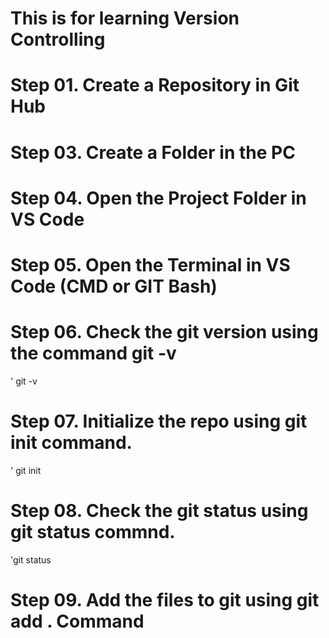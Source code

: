 # This is for learning Version Controlling

# Step 01. Create a Repository in Git Hub

# Step 03. Create a Folder in the PC

# Step 04. Open the Project Folder in VS Code

# Step 05. Open the Terminal in VS Code (CMD or GIT Bash)

# Step 06. Check the git version using the command git -v
' git -v 

# Step 07. Initialize the repo using git init command.
' git init

# Step 08. Check the git status using git status commnd.
'git status

# Step 09. Add the files to git using git add .  Command